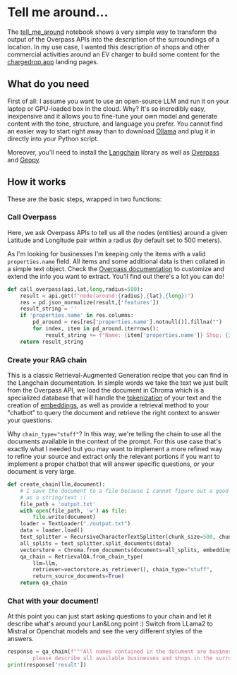 # Tell me around...
The [tell_me_around](https://github.com/mirko-pace/chargedrop-tools/blob/main/tell_me_around.ipynb) notebook shows a very simple way to transform the output of the Overpass APIs into the description of the surroundings of a location.
In my use case, I wanted this description of shops and other commercial activities around an EV charger to build some content for the [chargedrop.app](https://chargedrop.app) landing pages.

## What do you need
First of all: I assume you want to use an open-source LLM and run it on your laptop or GPU-loaded box in the cloud. Why? It's so incredibly easy, inexpensive and it allows you to fine-tune your own model 
and generate content with the tone, structure, and language you prefer.
You cannot find an easier way to start right away than to download [Ollama](https://ollama.com) and plug it in directly into your Python script.

Moreover, you'll need to install the [Langchain](https://pypi.org/project/langchain/) library as well as [Overpass](https://pypi.org/project/overpass/) and [Geopy](https://pypi.org/project/geopy/).

## How it works
These are the basic steps, wrapped in two functions:

### Call Overpass
Here, we ask Overpass APIs to tell us all the nodes (entities) around a given Latitude  and Longitude pair within a radius (by default set to 500 meters).

As I'm looking for businesses I'm keeping only the items with a valid `properties.name` field. All items and some additional data is then collated in a simple text object.
Check the [Overpass documentation](https://wiki.openstreetmap.org/wiki/Overpass_API) to customize and extend the info you want to extract. You'll find out there's a lot you can do!

```python
def call_overpass(api,lat,long,radius=500):
    result = api.get(f"node(around:{radius},{lat},{long})")
    res = pd.json_normalize(result,['features'])
    result_string = ''
    if 'properties.name' in res.columns:
        pd_around = res[res['properties.name'].notnull()].fillna("")
        for index, item in pd_around.iterrows():
            result_string += f"Name: {item['properties.name']} Shop: {item['properties.shop']} Amenity: {item['properties.cuisine']} {item['properties.amenity']}"+"\n"
    return result_string
```

### Create your RAG chain
This is a classic Retrieval-Augmented Generation recipe that you can find in the Langchain documentation. In simple words we take the text we just built from the Overpass API, we load the document in Chroma which is a specialized database 
that will handle the [tokenization](https://www.datacamp.com/blog/what-is-tokenization) of your text and the creation of [embeddings](https://towardsdatascience.com/what-is-embedding-and-what-can-you-do-with-it-61ba7c05efd8), as well as provide a retrieval method to your "chatbot" to query the document and retrieve the right context to answer your questions.

Why `chain_type="stuff"`? In this way, we're telling the chain to use all the documents available in the context of the prompt. For this use case that's exactly what I needed but you may want to implement a more refined way to refine your source 
and extract only the relevant portions if you want to implement a proper chatbot that will answer specific questions, or your document is very large.

```python
def create_chain(llm,document):
    # I save the document to a file because I cannot figure out a good way to load it into LangChain
    # as a string/text :( 
    file_path = 'output.txt'
    with open(file_path, 'w') as file:
        file.write(document)
    loader = TextLoader("./output.txt")
    data = loader.load()
    text_splitter = RecursiveCharacterTextSplitter(chunk_size=500, chunk_overlap=0)
    all_splits = text_splitter.split_documents(data)
    vectorstore = Chroma.from_documents(documents=all_splits, embedding=GPT4AllEmbeddings())
    qa_chain = RetrievalQA.from_chain_type(
        llm=llm,
        retriever=vectorstore.as_retriever(), chain_type="stuff",
        return_source_documents=True)
    return qa_chain
```

### Chat with your document!
At this point you can just start asking questions to your chain and let it describe what's around your Lan&Long point :) 
Switch from LLama2 to Mistral or Openchat models and see the very different styles of the answers.

```python
response = qa_chain(f"""All names contained in the document are businesses around {location}, can you
        please describe all available businesses and shops in the surroundings in plain English? Use a descriptional tone.""")
print(response['result'])
```
